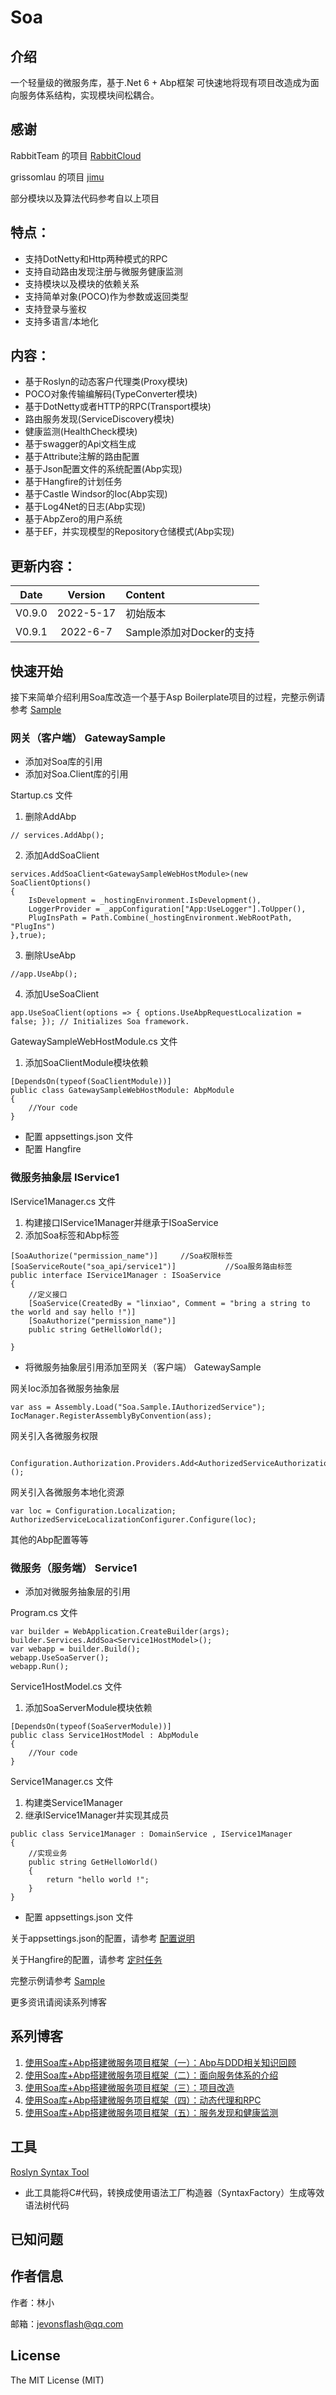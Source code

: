# Soa
## 介绍

一个轻量级的微服务库，基于.Net 6 + Abp框架 可快速地将现有项目改造成为面向服务体系结构，实现模块间松耦合。


## 感谢

RabbitTeam 的项目 [RabbitCloud](https://github.com/RabbitTeam/RabbitCloud)

grissomlau 的项目 [jimu](https://github.com/grissomlau/jimu)

部分模块以及算法代码参考自以上项目

## 特点：

* 支持DotNetty和Http两种模式的RPC
* 支持自动路由发现注册与微服务健康监测
* 支持模块以及模块的依赖关系
* 支持简单对象(POCO)作为参数或返回类型
* 支持登录与鉴权
* 支持多语言/本地化

## 内容：

* 基于Roslyn的动态客户代理类(Proxy模块)
* POCO对象传输编解码(TypeConverter模块)
* 基于DotNetty或者HTTP的RPC(Transport模块)
* 路由服务发现(ServiceDiscovery模块)
* 健康监测(HealthCheck模块)
* 基于swagger的Api文档生成
* 基于Attribute注解的路由配置
* 基于Json配置文件的系统配置(Abp实现)
* 基于Hangfire的计划任务
* 基于Castle Windsor的Ioc(Abp实现)
* 基于Log4Net的日志(Abp实现)
* 基于AbpZero的用户系统
* 基于EF，并实现模型的Repository仓储模式(Abp实现)

## 更新内容：


Date | Version | Content
:----------: | :-----------: | :-----------
V0.9.0         | 2022-5-17     | 初始版本
V0.9.1         | 2022-6-7     | Sample添加对Docker的支持

## 快速开始

接下来简单介绍利用Soa库改造一个基于Asp Boilerplate项目的过程，完整示例请参考 [Sample](https://github.com/MatoApps/Soa/tree/master/sample)
### 网关（客户端） GatewaySample

* 添加对Soa库的引用
* 添加对Soa.Client库的引用

Startup.cs 文件

1. 删除AddAbp
```
// services.AddAbp();
```
2. 添加AddSoaClient
```
services.AddSoaClient<GatewaySampleWebHostModule>(new SoaClientOptions()
{
    IsDevelopment = _hostingEnvironment.IsDevelopment(),
    LoggerProvider = _appConfiguration["App:UseLogger"].ToUpper(),
    PlugInsPath = Path.Combine(_hostingEnvironment.WebRootPath, "PlugIns")
},true);
```
3. 删除UseAbp
```
//app.UseAbp();
```
4. 添加UseSoaClient
```
app.UseSoaClient(options => { options.UseAbpRequestLocalization = false; }); // Initializes Soa framework.
```

GatewaySampleWebHostModule.cs 文件
1. 添加SoaClientModule模块依赖
```
[DependsOn(typeof(SoaClientModule))]
public class GatewaySampleWebHostModule: AbpModule
{
    //Your code
}
```

* 配置 appsettings.json 文件
* 配置 Hangfire

### 微服务抽象层 IService1

IService1Manager.cs 文件

1. 构建接口IService1Manager并继承于ISoaService
2. 添加Soa标签和Abp标签
```
[SoaAuthorize("permission_name")]     //Soa权限标签
[SoaServiceRoute("soa_api/service1")]           //Soa服务路由标签 
public interface IService1Manager : ISoaService
{
    //定义接口    
    [SoaService(CreatedBy = "linxiao", Comment = "bring a string to the world and say hello !")]
    [SoaAuthorize("permission_name")]    
    public string GetHelloWorld();

}
```

* 将微服务抽象层引用添加至网关（客户端） GatewaySample

网关Ioc添加各微服务抽象层
```
var ass = Assembly.Load("Soa.Sample.IAuthorizedService");
IocManager.RegisterAssemblyByConvention(ass);
```

网关引入各微服务权限
```
 Configuration.Authorization.Providers.Add<AuthorizedServiceAuthorizationProvider>();
```

网关引入各微服务本地化资源
```
var loc = Configuration.Localization;
AuthorizedServiceLocalizationConfigurer.Configure(loc);
```

其他的Abp配置等等



### 微服务（服务端） Service1

* 添加对微服务抽象层的引用

Program.cs 文件

```
var builder = WebApplication.CreateBuilder(args);
builder.Services.AddSoa<Service1HostModel>();
var webapp = builder.Build();
webapp.UseSoaServer();
webapp.Run();
```

Service1HostModel.cs 文件
1. 添加SoaServerModule模块依赖
```
[DependsOn(typeof(SoaServerModule))]
public class Service1HostModel : AbpModule
{
    //Your code
}
```
Service1Manager.cs 文件
1. 构建类Service1Manager
2. 继承IService1Manager并实现其成员
```
public class Service1Manager : DomainService , IService1Manager
{
    //实现业务
    public string GetHelloWorld()
    {
        return "hello world !";
    }
}
```
* 配置 appsettings.json 文件

关于appsettings.json的配置，请参考 [配置说明](https://github.com/MatoApps/Soa/blob/master/SOA/Config%20Guide-zh-Hans.md)

关于Hangfire的配置，请参考 [定时任务](https://github.com/MatoApps/Soa/blob/master/SOA/Hangfire%20Guid-zh-Hans.md)

完整示例请参考 [Sample](https://github.com/MatoApps/Soa/tree/master/sample)

更多资讯请阅读系列博客

## 系列博客

1. [使用Soa库+Abp搭建微服务项目框架（一）：Abp与DDD相关知识回顾](https://blog.csdn.net/jevonsflash/article/details/120830747)
2. [使用Soa库+Abp搭建微服务项目框架（二）：面向服务体系的介绍](https://blog.csdn.net/jevonsflash/article/details/120841700)
3. [使用Soa库+Abp搭建微服务项目框架（三）：项目改造](https://blog.csdn.net/jevonsflash/article/details/120839802)
4. [使用Soa库+Abp搭建微服务项目框架（四）：动态代理和RPC](https://blog.csdn.net/jevonsflash/article/details/120850141)
5. [使用Soa库+Abp搭建微服务项目框架（五）：服务发现和健康监测](https://blog.csdn.net/jevonsflash/article/details/124668465)

## 工具

[Roslyn Syntax Tool](https://github.com/MatoApps/RoslynSyntaxTool)

* 此工具能将C#代码，转换成使用语法工厂构造器（SyntaxFactory）生成等效语法树代码


## 已知问题


## 作者信息

作者：林小

邮箱：jevonsflash@qq.com



## License

The MIT License (MIT)

